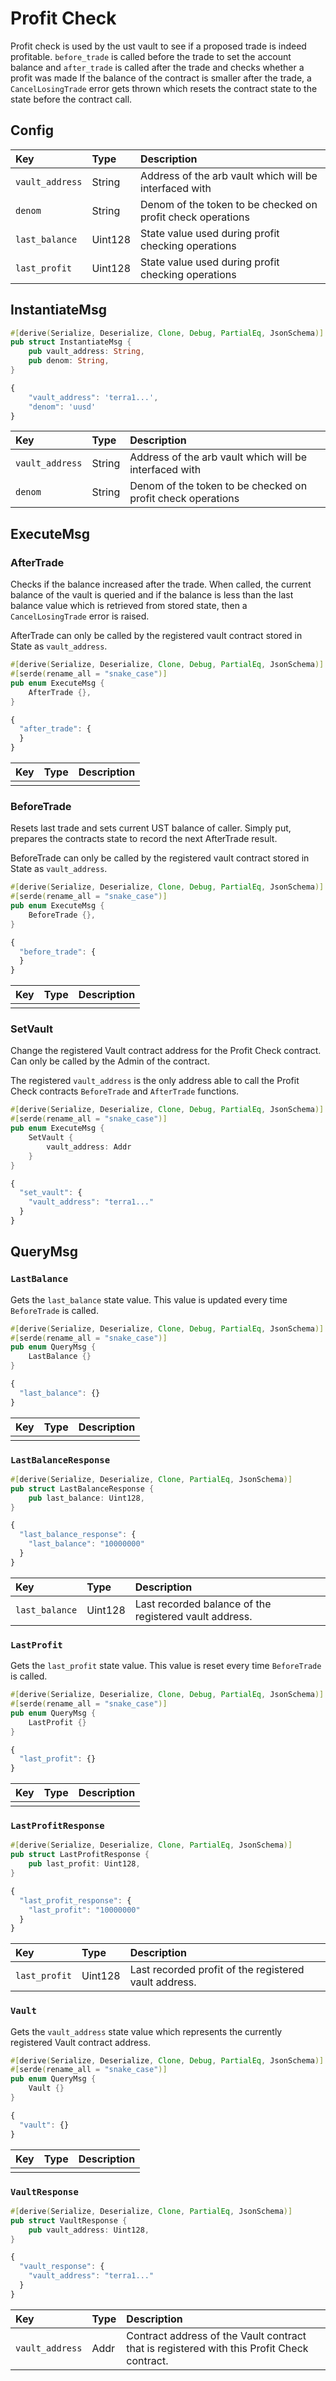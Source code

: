 # Profit Check

Profit check is used by the ust vault to see if a proposed trade is indeed profitable. `before_trade` is called before the trade to set the account balance and `after_trade` is called after the trade and checks whether a profit was made
If the balance of the contract is smaller after the trade, a `CancelLosingTrade` error gets thrown which resets the contract state to the state before the contract call.

## Config

| Key | Type | Description |
| :--- | :--- | :--- |
| `vault_address` | String | Address of the arb vault which will be interfaced with |
| `denom` | String | Denom of the token to be checked on profit check operations |
| `last_balance` | Uint128 | State value used during profit checking operations |
| `last_profit` | Uint128 | State value used during profit checking operations |

## InstantiateMsg

```rust
#[derive(Serialize, Deserialize, Clone, Debug, PartialEq, JsonSchema)]
pub struct InstantiateMsg {
    pub vault_address: String,
    pub denom: String,
}
```

```javascript
{
    "vault_address": 'terra1...',
    "denom": 'uusd'
}
```

| Key | Type | Description |
| :--- | :--- | :--- |
| `vault_address` | String | Address of the arb vault which will be interfaced with |
| `denom` | String | Denom of the token to be checked on profit check operations |

## ExecuteMsg

### AfterTrade

Checks if the balance increased after the trade. When called, the current balance of the vault is queried and if the balance is less than the last balance value which is retrieved from stored state, then a `CancelLosingTrade` error is raised.

AfterTrade can only be called by the registered vault contract stored in State as `vault_address`.

```rust
#[derive(Serialize, Deserialize, Clone, Debug, PartialEq, JsonSchema)]
#[serde(rename_all = "snake_case")]
pub enum ExecuteMsg {
    AfterTrade {},
}
```

```javascript
{
  "after_trade": {
  }
}
```

| Key | Type | Description |
| :--- | :--- | :--- |
|  |  |  |

### BeforeTrade

Resets last trade and sets current UST balance of caller. Simply put, prepares the contracts state to record the next AfterTrade result.

BeforeTrade can only be called by the registered vault contract stored in State as `vault_address`.

```rust
#[derive(Serialize, Deserialize, Clone, Debug, PartialEq, JsonSchema)]
#[serde(rename_all = "snake_case")]
pub enum ExecuteMsg {
    BeforeTrade {},
}
```

```javascript
{
  "before_trade": {
  }
}
```

| Key | Type | Description |
| :--- | :--- | :--- |
|  |  |  |

### SetVault

Change the registered Vault contract address for the Profit Check contract. Can only be called by the Admin of the contract.

The registered `vault_address` is the only address able to call the Profit Check contracts `BeforeTrade` and `AfterTrade` functions.

```rust
#[derive(Serialize, Deserialize, Clone, Debug, PartialEq, JsonSchema)]
#[serde(rename_all = "snake_case")]
pub enum ExecuteMsg {
    SetVault {
        vault_address: Addr
    }
}
```

```javascript
{
  "set_vault": {
    "vault_address": "terra1..."
  }
}
```

## QueryMsg

### `LastBalance`

Gets the `last_balance` state value. This value is updated every time `BeforeTrade` is called.

```rust
#[derive(Serialize, Deserialize, Clone, Debug, PartialEq, JsonSchema)]
#[serde(rename_all = "snake_case")]
pub enum QueryMsg {
    LastBalance {} 
}
```

```javascript
{
  "last_balance": {} 
}
```

| Key | Type | Description |
| :--- | :--- | :--- |
|  |  |  |

### `LastBalanceResponse`

```rust
#[derive(Serialize, Deserialize, Clone, PartialEq, JsonSchema)]
pub struct LastBalanceResponse {
    pub last_balance: Uint128,
}
```

```javascript
{
  "last_balance_response": {
    "last_balance": "10000000"
  }
}
```

| Key | Type | Description |
| :--- | :--- | :--- |
| `last_balance` | Uint128 | Last recorded balance of the registered vault address. |

### `LastProfit`

Gets the `last_profit` state value. This value is reset every time `BeforeTrade` is called.

```rust
#[derive(Serialize, Deserialize, Clone, Debug, PartialEq, JsonSchema)]
#[serde(rename_all = "snake_case")]
pub enum QueryMsg {
    LastProfit {} 
}
```

```javascript
{
  "last_profit": {} 
}
```

| Key | Type | Description |
| :--- | :--- | :--- |
|  |  |  |

### `LastProfitResponse`

```rust
#[derive(Serialize, Deserialize, Clone, PartialEq, JsonSchema)]
pub struct LastProfitResponse {
    pub last_profit: Uint128,
}
```

```javascript
{
  "last_profit_response": {
    "last_profit": "10000000"
  }
}
```

| Key | Type | Description |
| :--- | :--- | :--- |
| `last_profit` | Uint128 | Last recorded profit of the registered vault address. |

### `Vault`

Gets the `vault_address` state value which represents the currently registered Vault contract address.

```rust
#[derive(Serialize, Deserialize, Clone, Debug, PartialEq, JsonSchema)]
#[serde(rename_all = "snake_case")]
pub enum QueryMsg {
    Vault {} 
}
```

```javascript
{
  "vault": {} 
}
```

| Key | Type | Description |
| :--- | :--- | :--- |
|  |  |  |

### `VaultResponse`

```rust
#[derive(Serialize, Deserialize, Clone, PartialEq, JsonSchema)]
pub struct VaultResponse {
    pub vault_address: Uint128,
}
```

```javascript
{
  "vault_response": {
    "vault_address": "terra1..."
  }
}
```

| Key | Type | Description |
| :--- | :--- | :--- |
| `vault_address` | Addr | Contract address of the Vault contract that is registered with this Profit Check contract. |

